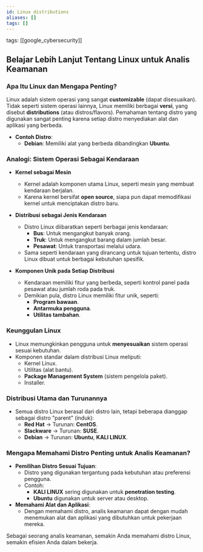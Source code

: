 ```yaml
---
id: Linux distributions
aliases: []
tags: []
---
```


tags: [[google_cybersecurity]]

## **Belajar Lebih Lanjut Tentang Linux untuk Analis Keamanan**

### **Apa Itu Linux dan Mengapa Penting?**

Linux adalah sistem operasi yang sangat **customizable** (dapat disesuaikan). Tidak seperti sistem operasi lainnya, Linux memiliki berbagai **versi**, yang disebut **distributions** (atau distros/flavors). Pemahaman tentang distro yang digunakan sangat penting karena setiap distro menyediakan alat dan aplikasi yang berbeda.

- **Contoh Distro**:
  - **Debian**: Memiliki alat yang berbeda dibandingkan **Ubuntu**.

### **Analogi: Sistem Operasi Sebagai Kendaraan**

- **Kernel sebagai Mesin**

  - Kernel adalah komponen utama Linux, seperti mesin yang membuat kendaraan berjalan.
  - Karena kernel bersifat **open source**, siapa pun dapat memodifikasi kernel untuk menciptakan distro baru.

- **Distribusi sebagai Jenis Kendaraan**

  - Distro Linux diibaratkan seperti berbagai jenis kendaraan:
    - **Bus**: Untuk mengangkut banyak orang.
    - **Truk**: Untuk mengangkut barang dalam jumlah besar.
    - **Pesawat**: Untuk transportasi melalui udara.
  - Sama seperti kendaraan yang dirancang untuk tujuan tertentu, distro Linux dibuat untuk berbagai kebutuhan spesifik.

- **Komponen Unik pada Setiap Distribusi**
  - Kendaraan memiliki fitur yang berbeda, seperti kontrol panel pada pesawat atau jumlah roda pada truk.
  - Demikian pula, distro Linux memiliki fitur unik, seperti:
    - **Program bawaan**.
    - **Antarmuka pengguna**.
    - **Utilitas tambahan**.

### **Keunggulan Linux**

- Linux memungkinkan pengguna untuk **menyesuaikan** sistem operasi sesuai kebutuhan.
- Komponen standar dalam distribusi Linux meliputi:
  - Kernel Linux.
  - Utilitas (alat bantu).
  - **Package Management System** (sistem pengelola paket).
  - Installer.

### **Distribusi Utama dan Turunannya**

- Semua distro Linux berasal dari distro lain, tetapi beberapa dianggap sebagai distro "parent" (induk):
  - **Red Hat** → Turunan: **CentOS**.
  - **Slackware** → Turunan: **SUSE**.
  - **Debian** → Turunan: **Ubuntu**, **KALI LINUX**.

### **Mengapa Memahami Distro Penting untuk Analis Keamanan?**

- **Pemilihan Distro Sesuai Tujuan**:
  - Distro yang digunakan tergantung pada kebutuhan atau preferensi pengguna.
  - Contoh:
    - **KALI LINUX** sering digunakan untuk **penetration testing**.
    - **Ubuntu** digunakan untuk server atau desktop.
- **Memahami Alat dan Aplikasi**:
  - Dengan memahami distro, analis keamanan dapat dengan mudah menemukan alat dan aplikasi yang dibutuhkan untuk pekerjaan mereka.

Sebagai seorang analis keamanan, semakin Anda memahami distro Linux, semakin efisien Anda dalam bekerja.
